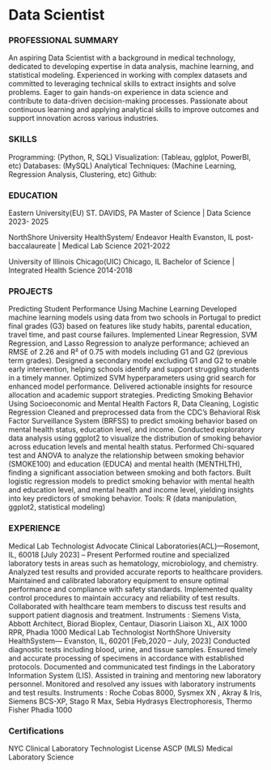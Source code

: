 # Data Scientist 

### PROFESSIONAL SUMMARY			
An aspiring Data Scientist with a background in medical technology, dedicated to developing expertise in data analysis, machine learning, and statistical modeling. Experienced in working with complex datasets and committed to leveraging technical skills to extract insights and solve problems. Eager to gain hands-on experience in data science and contribute to data-driven decision-making processes. Passionate about continuous learning and applying analytical skills to improve outcomes and support innovation across various industries.

### SKILLS				
Programming:  (Python, R, SQL)
Visualization:  (Tableau, gglplot, PowerBI, etc)
Databases:  (MySQL)
Analytical Techniques:  (Machine Learning, Regression Analysis, Clustering, etc)
Github: 

### EDUCATION			
Eastern University(EU)	                              ST. DAVIDS, PA
Master of Science | Data Science    	                                       2023- 2025

NorthShore University HealthSystem/ Endeavor Health                                             Evanston, IL
post-baccalaureate | Medical Lab Science                                                                      2021-2022

University of Illinois Chicago(UIC)			Chicago, IL
Bachelor of Science | Integrated Health Science	                                         2014-2018


### PROJECTS			
Predicting Student Performance Using Machine Learning
Developed machine learning models using data from two schools in Portugal to predict final grades (G3) based on features like study habits, parental education, travel time, and past course failures.
Implemented Linear Regression, SVM Regression, and Lasso Regression to analyze performance; achieved an RMSE of 2.26 and R² of 0.75 with models including G1 and G2 (previous term grades).
Designed a secondary model excluding G1 and G2 to enable early intervention, helping schools identify and support struggling students in a timely manner.
Optimized SVM hyperparameters using grid search for enhanced model performance.
Delivered actionable insights for resource allocation and academic support strategies.
Predicting Smoking Behavior Using Socioeconomic and Mental Health Factors
R, Data Cleaning, Logistic Regression
Cleaned and preprocessed data from the CDC’s Behavioral Risk Factor Surveillance System (BRFSS) to predict smoking behavior based on mental health status, education level, and income.
Conducted exploratory data analysis using ggplot2 to visualize the distribution of smoking behavior across education levels and mental health status.
Performed Chi-squared test and ANOVA to analyze the relationship between smoking behavior (SMOKE100) and education (EDUCA) and mental health (MENTHLTH), finding a significant association between smoking and both factors.
Built logistic regression models to predict smoking behavior with mental health and education level, and mental health and income level, yielding insights into key predictors of smoking behavior.
Tools: R (data manipulation, ggplot2, statistical modeling)

### EXPERIENCE			
Medical Lab Technologist
Advocate Clinical Laboratories(ACL)—Rosemont, IL, 60018
[July 2023] – Present
Performed routine and specialized laboratory tests in areas such as hematology, microbiology, and chemistry.
Analyzed test results and provided accurate reports to healthcare providers.
Maintained and calibrated laboratory equipment to ensure optimal performance and compliance with safety standards.
Implemented quality control procedures to maintain accuracy and reliability of test results.
Collaborated with healthcare team members to discuss test results and support patient diagnosis and treatment.
Instruments : Siemens Vista, Abbott Architect, Biorad Bioplex, Centaur, Diasorin Liaison XL,   AIX 1000 RPR, Phadia 1000 
Medical Lab Technologist
NorthShore University HealthSystem— Evanston, IL, 60201
[Feb,2020 – July, 2023]
Conducted diagnostic tests including blood, urine, and tissue samples.
Ensured timely and accurate processing of specimens in accordance with established protocols.
Documented and communicated test findings in the Laboratory Information System (LIS).
Assisted in training and mentoring new laboratory personnel.
Monitored and resolved any issues with laboratory instruments and test results.
Instruments : Roche Cobas 8000, Sysmex XN , Akray & Iris, Siemens BCS-XP, Stago R Max, Sebia Hydrasys Electrophoresis, Thermo Fisher Phadia 1000

### Certifications
NYC Clinical Laboratory Technologist License
ASCP (MLS) Medical Laboratory Science       
